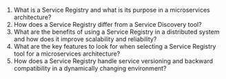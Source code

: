 

1. What is a Service Registry and what is its purpose in a microservices architecture?
2. How does a Service Registry differ from a Service Discovery tool?
3. What are the benefits of using a Service Registry in a distributed system and how does it improve scalability and reliability?
4. What are the key features to look for when selecting a Service Registry tool for a microservices architecture?
5. How does a Service Registry handle service versioning and backward compatibility in a dynamically changing environment?